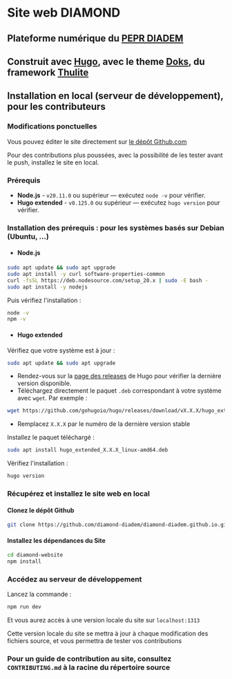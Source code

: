 # Site web DIAMOND

## Plateforme numérique du [PEPR DIADEM](https://pepr-diadem.fr)

## Construit avec [Hugo](https://gohugo.io), avec le theme [Doks](https://getdoks.org), du framework [Thulite](https://thulite.io)

## Installation en local (serveur de développement), pour les contributeurs

### Modifications ponctuelles

Vous pouvez éditer le site directement sur [le dépôt Github.com](https://github.com/diamond-diadem/diamond-diadem.github.io)

Pour des contributions plus poussées, avec la possibilité de les tester avant le push, installez le site en local.

### Prérequis

- **Node.js** - `v20.11.0` ou supérieur — exécutez `node -v` pour vérifier.
- **Hugo extended** - `v0.125.0` ou supérieur — exécutez `hugo version` pour vérifier.

### Installation des prérequis : pour les systèmes basés sur Debian (Ubuntu, ...)

- #### Node.js

```bash
sudo apt update && sudo apt upgrade
sudo apt install -y curl software-properties-common
curl -fsSL https://deb.nodesource.com/setup_20.x | sudo -E bash -
sudo apt install -y nodejs
```

Puis vérifiez l'installation :

```bash
node -v
npm -v
```

- #### Hugo extended

Vérifiez que votre système est à jour :

```bash
sudo apt update && sudo apt upgrade
```

- Rendez-vous sur la [page des releases](https://github.com/gohugoio/hugo/releases) de Hugo pour vérifier la dernière version disponible.
- Téléchargez directement le paquet `.deb` correspondant à votre système avec `wget`. Par exemple :

```bash
wget https://github.com/gohugoio/hugo/releases/download/vX.X.X/hugo_extended_X.X.X_linux-amd64.deb
```

- Remplacez `X.X.X` par le numéro de la dernière version stable

Installez le paquet téléchargé :

```bash
sudo apt install hugo_extended_X.X.X_linux-amd64.deb
```

Vérifiez l'installation :

```bash
hugo version
```

### Récupérez et installez le site web en local

#### Clonez le dépôt Github

```bash
git clone https://github.com/diamond-diadem/diamond-diadem.github.io.git diamond-website
```

#### Installez les dépendances du Site

```bash
cd diamond-website
npm install
```

### Accédez au serveur de développement

Lancez la commande :

```bash
npm run dev
```

Et vous aurez accès à une version locale du site sur `localhost:1313`

Cette version locale du site se mettra à jour à chaque modification des fichiers source, et vous permettra de tester vos contributions

### Pour un guide de contribution au site, consultez `CONTRIBUTING.md` à la racine du répertoire source
